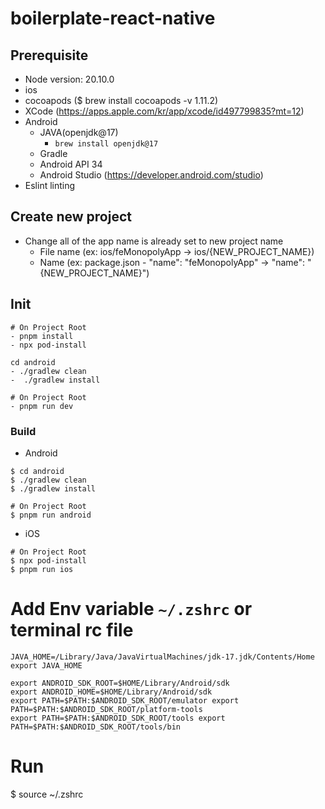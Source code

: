 # boilerplate-react-native

## Prerequisite

- Node version: 20.10.0
- ios
- cocoapods ($ brew install cocoapods -v 1.11.2)
- XCode (https://apps.apple.com/kr/app/xcode/id497799835?mt=12)
- Android
  - JAVA(openjdk@17)
    - `brew install openjdk@17`
  - Gradle
  - Android API 34
  - Android Studio (https://developer.android.com/studio)
- Eslint linting

## Create new project

- Change all of the app name is already set to new project name
  - File name (ex: ios/feMonopolyApp -> ios/{NEW_PROJECT_NAME})
  - Name (ex: package.json - "name": "feMonopolyApp" -> "name": "{NEW_PROJECT_NAME}")

## Init

```
# On Project Root
- pnpm install
- npx pod-install

cd android
- ./gradlew clean
-  ./gradlew install

# On Project Root
- pnpm run dev
```

### Build

- Android

```
$ cd android
$ ./gradlew clean
$ ./gradlew install

# On Project Root
$ pnpm run android

```

- iOS

```
# On Project Root
$ npx pod-install
$ pnpm run ios
```

# Add Env variable `~/.zshrc` or terminal rc file

```
JAVA_HOME=/Library/Java/JavaVirtualMachines/jdk-17.jdk/Contents/Home
export JAVA_HOME

export ANDROID_SDK_ROOT=$HOME/Library/Android/sdk
export ANDROID_HOME=$HOME/Library/Android/sdk
export PATH=$PATH:$ANDROID_SDK_ROOT/emulator export PATH=$PATH:$ANDROID_SDK_ROOT/platform-tools
export PATH=$PATH:$ANDROID_SDK_ROOT/tools export PATH=$PATH:$ANDROID_SDK_ROOT/tools/bin
```

# Run

$ source ~/.zshrc

```

```
